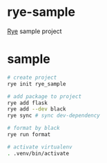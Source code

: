 # rye-sample

[Rye](https://github.com/mitsuhiko/rye) sample project

# sample

```bash
# create project
rye init rye_sample

# add package to project
rye add flask
rye add --dev black
rye sync # sync dev-dependency

# format by black
rye run format

# activate virtualenv
. .venv/bin/activate
```
